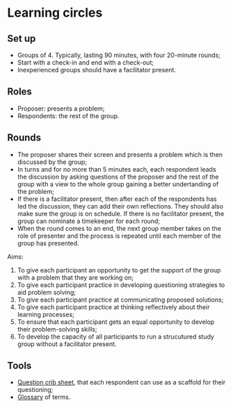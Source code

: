 # Learning circles

## Set up
- Groups of 4. Typically, lasting 90 minutes, with four 20-minute rounds;
- Start with a check-in and end with a check-out;
- Inexperienced groups should have a facilitator present.

## Roles

- Proposer: presents a problem;
- Respondents: the rest of the group.

## Rounds

- The proposer shares their screen and presents a problem which is then discussed by the group;
- In turns and for no more than 5 minutes each, each respondent leads the discussion by asking questions of the proposer and the rest of the group with a view to the whole group gaining a better undertanding of the problem;
- If there is a facilitator present, then after each of the respondents has led the discussion, they can add their own reflections. They should also make sure the group is on schedule. If there is no facilitator present, the group can nominate a timekeeper for each round;
- When the round comes to an end, the next group member takes on the role of presenter and the process is repeated until each member of the group has presented.

Aims:
1. To give each participant an opportunity to get the support of the group with a problem that they are working on;
2. To give each participant practice in developing questioning strategies to aid problem solving;
3. To give each participant practice at communicating proposed solutions;
4. To give each participant practice at thinking reflectively about their learning processes;
5. To ensure that each participant gets an equal opportunity to develop their problem-solving skills;
6. To develop the capacity of all participants to run a strucutured study group without a facilitator present.

## Tools

- [Question crib sheet](problem-solving-questions.md), that each respondent can use as a scaffold for their questioning;
- [Glossary](glossary.md) of terms.

